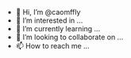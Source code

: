 - 👋 Hi, I’m @caomffly
- 👀 I’m interested in ...
- 🌱 I’m currently learning ...
- 💞️ I’m looking to collaborate on ...
- 📫 How to reach me ...

<!---
caomffly/caomffly is a ✨ special ✨ repository because its `README.md` (this file) appears on your GitHub profile.
You can click the Preview link to take a look at your changes.
--->
